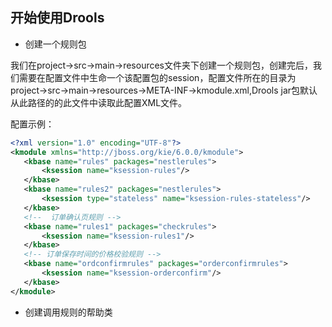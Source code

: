 ## 开始使用Drools

- 创建一个规则包

我们在project->src->main->resources文件夹下创建一个规则包，创建完后，我们需要在配置文件中生命一个该配置包的session，配置文件所在的目录为project->src->main->resources->META-INF->kmodule.xml,Drools jar包默认从此路径的的此文件中读取此配置XML文件。

配置示例：

 ````xml
 <?xml version="1.0" encoding="UTF-8"?>
<kmodule xmlns="http://jboss.org/kie/6.0.0/kmodule">
    <kbase name="rules" packages="nestlerules">
        <ksession name="ksession-rules"/>
    </kbase>
    <kbase name="rules2" packages="nestlerules">
        <ksession type="stateless" name="ksession-rules-stateless"/>
    </kbase>
    <!--  订单确认页规则 -->
    <kbase name="rules1" packages="checkrules">
        <ksession name="ksession-rules1"/>
    </kbase>
    <!-- 订单保存时间的价格校验规则 -->
    <kbase name="ordconfirmrules" packages="orderconfirmrules">
        <ksession name="ksession-orderconfirm"/>
    </kbase>
</kmodule>
 ```` 
 
- 创建调用规则的帮助类

